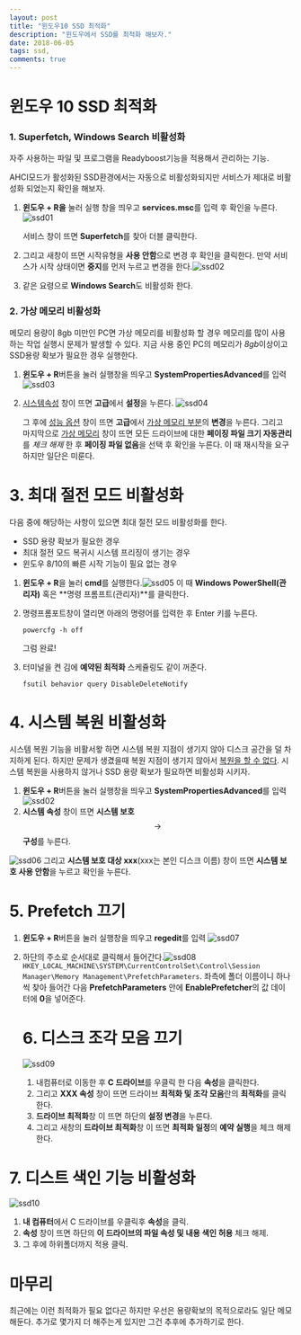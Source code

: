 ```yaml
---
layout: post
title: "윈도우10 SSD 최적화"
description: "윈도우에서 SSD를 최적화 해보자."
date: 2018-06-05
tags: ssd,
comments: true
---
```




# 윈도우 10 SSD 최적화



### 1. Superfetch, Windows Search 비활성화

자주 사용하는 파일 및 프로그램을 Readyboost기능을 적용해서 관리하는 기능.

AHCI모드가 활성화된 SSD환경에서는 자동으로 비활성화되지만 서비스가 제대로 비활성화 되었는지 확인을 해보자.



1. **윈도우 + R을** 눌러 실행 창을 띄우고 **services.msc**를 입력 후 확인을 누른다.![ssd01](http://pignuante.github.io/assets/images/ssd/ssd01.png)

   서비스 창이 뜨면 **Superfetch**를 찾아 더블 클릭한다.

   

2. 그리고 새창이 뜨면 시작유형을 **사용 안함**으로 변경 후 확인을 클릭한다. 만약 서비스가 시작 상태이면 **중지**를 먼저 누르고 변경을 한다.![ssd02](http://pignuante.github.io/assets/images/ssd/ssd02.png)

3. 같은 요령으로 **Windows Search**도 비활성화 한다.



### 2. 가상 메모리 비활성화

메모리 용량이 8gb 미만인 PC면 가상 메모리를 비활성화 할 경우 메모리를 많이 사용하는 작업 실행시 문제가 발생할 수 있다. 지금 사용 중인 PC의 메모리가 *8gb*이상이고 SSD용량 확보가 필요한 경우 실행한다.



1. **윈도우 + R**버튼을 눌러 실행창을 띄우고 **SystemPropertiesAdvanced**를 입력 ![ssd03](http://pignuante.github.io/assets/images/ssd/ssd03.png)

2. <u>시스템속성</u> 창이 뜨면 **고급**에서 **설정**을 누른다. ![ssd04](http://pignuante.github.io/assets/images/ssd/ssd04.png)

   그 후에 <u>성능 옵션</u> 창이 뜨면 **고급**에서 <u>가상 메모리 부분</u>의 **변경**을 누른다.
   그리고 마지막으로 <u>가상 메모리</u> 창이 뜨면 모든 드라이브에 대한 **페이징 파일 크기 자동관리**를 *체크 해제* 한 후 **페이징 파일 없음**을 선택 후 확인을 누른다. 이 때 재시작을 요구하지만 일단은 미룬다.



# 3. 최대 절전 모드 비활성화

다음 중에 해당하는 사항이 있으면 최대 절전 모드 비활성화를 한다.

- SSD 용량 확보가 필요한 경우
- 최대 절전 모드 복귀시 시스템 프리징이 생기는 경우
- 윈도우 8/10의 빠른 시작 기능이 필요 없는 경우

1. **윈도우 + R**을 눌러 **cmd**를 실행한다.![ssd05](http://pignuante.github.io/assets/images/ssd/ssd05.png)
   이 때 **Windows PowerShell(관리자)** 혹은 **명령 프롬프트(관리자)**를 클릭한다.

2. 명령프롬포트창이 열리면 아래의 명령어를 입력한 후 Enter 키를 누른다. 

   ```
   powercfg -h off
   ```

   그럼 완료!

3. 터미널을 켠 김에 **예약된 최적화** 스케쥴링도 같이 꺼준다. 

   ```
   fsutil behavior query DisableDeleteNotify
   ```



# 4. 시스템 복원 비활성화

시스템 복원 기능을 비활서왛 하면 시스템 복원 지점이 생기지 않아 디스크 공간을 덜 차지하게 된다. 하지만 문제가 생겼을때 복원 지점이 생기지 않아서 <u>복원을 할 수 없다</u>. 시스템 복원을 사용하지 않거나 SSD 용량 확보가 필요하면 비활성화 시키자.

1. **윈도우 + R**버튼을 눌러 실행창을 띄우고 **SystemPropertiesAdvanced**를 입력 ![ssd02](http://pignuante.github.io/assets/images/ssd/ssd02.png)
2. **시스템 속성** 창이 뜨면 **시스템 보호** $$\rightarrow$$ **구성**를 누른다.

![ssd06](http://pignuante.github.io/assets/images/ssd/ssd06.png)
그리고 **시스템 보호 대상 xxx**(xxx는 본인 디스크 이름) 창이 뜨면 **시스템 보호 사용 안함**을 누르고 확인을 누른다.



# 5. Prefetch 끄기

1. **윈도우 + R**버튼을 눌러 실행창을 띄우고 **regedit**를 입력 ![ssd07](http://pignuante.github.io/assets/images/ssd/ssd07.png)

2. 하단의 주소로 순서대로 클릭해서 들어간다.![ssd08](http://pignuante.github.io/assets/images/ssd/ssd08.png)`HKEY_LOCAL_MACHINE\SYSTEM\CurrentControlSet\Control\Session Manager\Memory Management\PrefetchParameters`. 좌측에 폴더 이름이니 하나씩 찾아 들어간 다음 **PrefetchParameters** 안에 **EnablePrefetcher**의 값 데이터에 **0**을 넣어준다.

   

   

   # 6. 디스크 조각 모음 끄기

   ![ssd09](http://pignuante.github.io/assets/images/ssd/ssd09.png)

   1. 내컴퓨터로 이동한 후 **C 드라이브**를 우클릭 한 다음 **속성**을 클릭한다.
   2. 그리고 **XXX 속성** 창이 뜨면 드라이브 **최적화 및 조각 모음**란의 **최적화**를 클릭한다.
   3. **드라이브 최적화**창 이 뜨면 하단의 **설정 변경**을 누른다.
   4. 그리고 새창의 **드라이브 최적화**창 이 뜨면 **최적화 일정**의 **예약 실행**을 체크 해제한다.



# 7. 디스트 색인 기능 비활성화

![ssd10](http://pignuante.github.io/assets/images/ssd/ssd10.png)

1. **내 컴퓨터**에서 C 드라이브를 우클릭후 **속성**을 클릭.
2. **속성** 창이 뜨면 하단의 **이 드라이브의 파일 속성 및 내용 색인 허용** 체크 해제.
3. 그 후에 하위폴더까지 적용 클릭.







# 마무리

최근에는 이런 최적화가 필요 없다곤 하지만 우선은 용량확보의 목적으로라도 일단 메모해둔다. 추가로 몇가지 더 해주는게 있지만 그건 추후에 추가하기로 한다.









